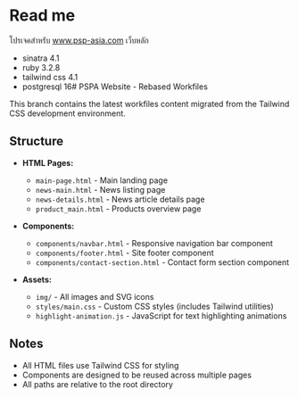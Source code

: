 # Read me

โปรเจคสำหรับ www.psp-asia.com เว็บหลัก

- sinatra 4.1
- ruby 3.2.8
- tailwind css 4.1
- postgresql 16# PSPA Website - Rebased Workfiles

This branch contains the latest workfiles content migrated from the Tailwind CSS development environment. 

## Structure

- **HTML Pages:**
  - `main-page.html` - Main landing page
  - `news-main.html` - News listing page
  - `news-details.html` - News article details page
  - `product_main.html` - Products overview page

- **Components:**
  - `components/navbar.html` - Responsive navigation bar component
  - `components/footer.html` - Site footer component
  - `components/contact-section.html` - Contact form section component

- **Assets:**
  - `img/` - All images and SVG icons
  - `styles/main.css` - Custom CSS styles (includes Tailwind utilities)
  - `highlight-animation.js` - JavaScript for text highlighting animations

## Notes

- All HTML files use Tailwind CSS for styling
- Components are designed to be reused across multiple pages
- All paths are relative to the root directory